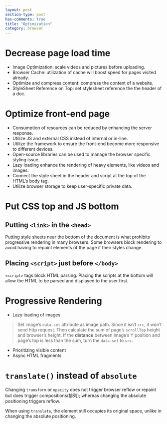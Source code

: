 ```yaml
---
layout: post
section-type: post
has-comments: true
title: "Optimization"
category: browser
---
```


# Decrease page load time

- Image Optimization: scale videos and pictures before uploading.
- Browser Cache: utilization of cache will boost speed for pages visited already.
- Optimize and compress content: compress the content of a website.
- StyleSheet Reference on Top: set stylesheet reference the the header of a doc.

# Optimize front-end page

- Consumption of resources can be reduced by enhancing the server response.
- Utilize JS and external CSS instead of internal or in-line.
- Utilize the framework to ensure the front-end become more responsive to different devices.
- Open-source libraries can be used to manage the browser specific styling issue.
- Lazy loading enhance the rendering of heavy elements, like videos and images.
- Connect the style sheet in the header and script at the top of the HTML’s body tag.
- Utilize browser storage to keep user-specific private data.

# Put CSS top and JS bottom

## Putting `<link>` in the `<head>`

Putting style sheets near the bottom of the document is what prohibits progressive rendering in many browsers. Some browsers block rendering to avoid having to repaint elements of the page if their styles change. 

## Placing `<script>` just before `</body>`

`<script>` tags block HTML parsing. Placing the scripts at the bottom will allow the HTML to be parsed and displayed to the user first.

# Progressive Rendering

- Lazy loading of images

> Set image’s `data-set` attribute as image path. Since it isn’t `src`, it won’t send http request. Then calculate the sum of page’s `scrollTop` height and browser’s height. If the **distance** between image’s Y position and page’s top is less than the sum, turn the `data-set` to `src`.
> 
- Prioritizing visible content
- Async HTML fragments

# `translate()` instead of `absolute`

Changing `transform` or `opacity` does not trigger browser reflow or repaint but does trigger compositions(排列); whereas changing the absolute positioning triggers reflow.

When using `translate`, the element still occupies its original space, unlike in changing the absolute positioning.